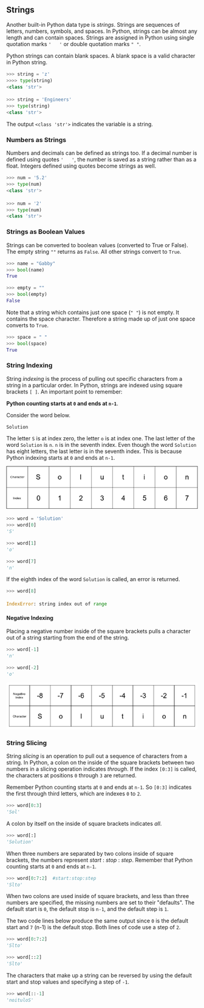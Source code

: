
## Strings
Another built-in Python data type is _strings_. Strings are sequences of letters, numbers, symbols, and spaces. In Python, strings can be almost any length and can contain spaces. Strings are assigned in Python using single quotation marks ```'   '``` or double quotation marks ```" "```.

Python strings can contain blank spaces. A blank space is a valid character in Python string.

```python
>>> string = 'z'
>>>> type(string)
<class 'str'>

>>> string = 'Engineers'
>>> type(string)
<class 'str'>
```

The output ```<class 'str'>``` indicates the variable is a string.
### Numbers as Strings

Numbers and decimals can be defined as strings too. If a decimal number is defined using quotes ```'   '```, the number is saved as a string rather than as a float. Integers defined using quotes become strings as well.

```python
>>> num = '5.2'
>>> type(num)
<class 'str'>

>>> num = '2'
>>> type(num)
<class 'str'>
```

### Strings as Boolean Values

Strings can be converted to boolean values (converted to True or False). The empty string ```""``` returns as ```False```. All other strings convert to ```True```. 

```python
>>> name = "Gabby"
>>> bool(name)
True
```

```python
>>> empty = ""
>>> bool(empty)
False
```

Note that a string which contains just one space (```" "```) is not empty. It contains the space character. Therefore a string made up of just one space converts to ```True```.

```python
>>> space = " "
>>> bool(space)
True
```
### String Indexing

String _indexing_ is the process of pulling out specific characters from a string in a particular order. In Python, strings are indexed using square brackets ```[ ]```. An important point to remember: 

**Python counting starts at ```0``` and ends at ```n-1```**. 

Consider the word below.

```text
Solution
```

The letter ```S``` is at index zero, the letter ```o``` is at index one. The last letter of the word ```Solution``` is ```n```. ```n``` is in the seventh index. Even though the word ```Solution``` has eight letters, the last letter is in the seventh index. This is because Python indexing starts at ```0``` and ends at ```n-1```.

![String index assignments](images/string_indexing.png)
```python
>>> word = 'Solution'
>>> word[0]
'S'
```
```python
>>> word[1]
'o'
```
```python
>>> word[7]
'n'
```
If the eighth index of the word ```Solution``` is called, an error is returned.

```python
>>> word[8]

IndexError: string index out of range
```
#### Negative Indexing


Placing a negative number inside of the square brackets pulls a character out of a string starting from the end of the string.

```python
>>> word[-1]
'n'
```

```python
>>> word[-2]
'o'
```

![Negative string index assignments](images/reverse_string_indexing.png)
### String Slicing

String _slicing_ is an operation to pull out a sequence of characters from a string. In Python, a colon on the inside of the square brackets between two numbers in a slicing operation indicates _through_. If the index ```[0:3]``` is called, the characters at positions ```0``` through ```3``` are returned.

Remember Python counting starts at ```0``` and ends at ```n-1```. So ```[0:3]``` indicates the first through third letters, which are indexes ```0``` to ```2```.

```python
>>> word[0:3]
'Sol'
```
A colon by itself on the inside of square brackets indicates _all_.

```python
>>> word[:]
'Solution'
```
When three numbers are separated by two colons inside of square brackets, the numbers represent _start_ : _stop_ : _step_. Remember that Python counting starts at ```0``` and ends at ```n-1```. 

```python
>>> word[0:7:2]  #start:stop:step
'Slto'
```
When two colons are used inside of square brackets, and less than three numbers are specified, the missing numbers are set to their "defaults". The default start is ```0```, the default stop is ```n-1```, and the default step is ```1```. 

The two code lines below produce the same output since ```0``` is the default start and ```7``` (n-1) is the default stop. Both lines of code use a step of ```2```.

```python
>>> word[0:7:2]
'Slto'
```

```python
>>> word[::2]
'Slto'
```

The characters that make up a string can be reversed by using the default start and stop values and specifying a step of ```-1```.

```python
>>> word[::-1]
'noituloS'
```
 

